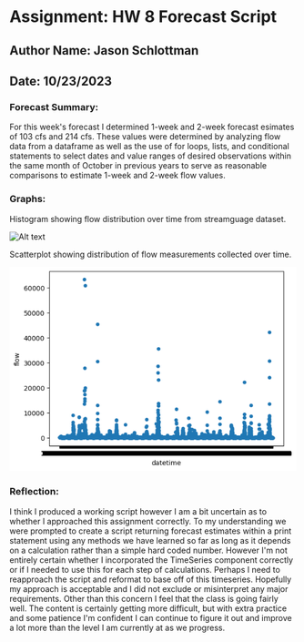 # Assignment: HW 8 Forecast Script
## Author Name: Jason Schlottman
## Date: 10/23/2023

### Forecast Summary:
For this week's forecast I determined 1-week and 2-week forecast esimates of 103 cfs and 214 cfs. These values were determined by analyzing flow data from a dataframe as well as the use of for loops, lists, and conditional statements to select dates and value ranges of desired observations within the same month of October in previous years to serve as reasonable comparisons to estimate 1-week and 2-week flow values.

### Graphs:
Histogram showing flow distribution over time from streamguage dataset.

![Alt text](image.png)

Scatterplot showing distribution of flow measurements collected over time.

![Alt text](image-1.png)

### Reflection:
 I think I produced a working script however I am a bit uncertain as to whether I approached this assignment correctly. To my understanding we were prompted to create a script returning forecast estimates within a print statement using any methods we have learned so far as long as it depends on a calculation rather than a simple hard coded number. However I'm not entirely certain whether I incorporated the TimeSeries component correctly or if I needed to use this for each step of calculations. Perhaps I need to reapproach the script and reformat to base off of this timeseries. Hopefully my approach is acceptable and I did not exclude or misinterpret any major requirements. Other than this concern I feel that the class is going fairly well. The content is certainly getting more difficult, but with extra practice and some patience I'm confident I can continue to figure it out and improve a lot more than the level I am currently at as we progress.